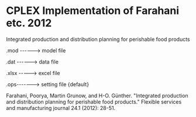# CPLEX Implementation of Farahani etc. 2012

Integrated production and distribution planning for perishable food products

.mod ------> model file

.dat ------> data file

.xlsx -----> excel file

.ops-------> setting file {default}


Farahani, Poorya, Martin Grunow, and H-O. Günther. "Integrated production and distribution planning for perishable food products." Flexible services and manufacturing journal 24.1 (2012): 28-51.
